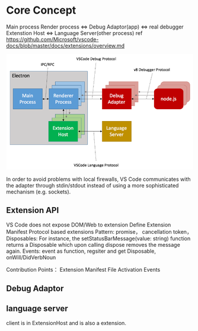 # Core Concept
Main process
Render process <=> Debug Adaptor(app) <=> real debugger
Extenstion Host <=> Language Server(other process)
ref https://github.com/Microsoft/vscode-docs/blob/master/docs/extensions/overview.md

![Extension](extensibility-architecture.png)

In order to avoid problems with local firewalls, VS Code communicates with the adapter through stdin/stdout instead of using a more sophisticated mechanism (e.g. sockets).

## Extension API
VS Code does not expose DOM/Web to extension
Define Extension Manifest
Protocol based extensions
Pattern: 
promise，
cancellation token，
Disposables: For instance, the setStatusBarMessage(value: string) function returns a Disposable which upon calling dispose removes the message again.
Events: event as function, regsiter and get Disposable, onWill/DidVerbNoun

Contribution Points：
Extension Manifest File 
Activation Events 

## Debug Adaptor

## language server
client is in ExtensionHost and is also a extension.